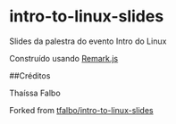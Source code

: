 # intro-to-linux-slides

Slides da palestra do evento Intro do Linux

Construído usando [Remark.js](http://remarkjs.com)

##Créditos

Thaíssa Falbo

Forked from [tfalbo/intro-to-linux-slides](https://github.com/tfalbo/intro-to-linux-slides)
